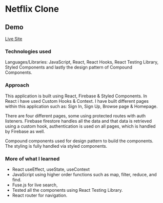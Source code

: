 # Netflix Clone

## Demo

[Live Site](https://netflix-3b27e.web.app/)

### Technologies used

Languages/Libraries: JavaScript, React, React Hooks, React Testing Library, Styled Components and lastly the design pattern of Compound Components.

### Approach

This application is built using React, Firebase & Styled Components. In React i have used Custom Hooks & Context. I have built different pages within this application such as: Sign In, Sign Up, Browse page & Homepage.

There are four different pages, some using protected routes with auth listeners. Firebase firestore handles all the data and that data is retrieved using a custom hook, authentication is used on all pages, which is handled by Firebase as well.

Compound components used for design pattern to build the components. The styling is fully handled via styled components.

### More of what I learned

- React useEffect, useState, useContext
- JavaScript using higher order functions such as map, filter, reduce, and find.
- Fuse.js for live search,
- Tested all the components using React Testing Library.
- React router for navigation.